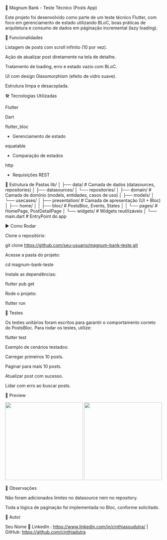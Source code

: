 📱 Magnum Bank - Teste Técnico (Posts App)

Este projeto foi desenvolvido como parte de um teste técnico Flutter, com foco em gerenciamento de estado utilizando BLoC, boas práticas de arquitetura e consumo de dados em páginação incremental (lazy loading).

🚀 Funcionalidades

Listagem de posts com scroll infinito (10 por vez).

Ação de atualizar post diretamente na tela de detalhe.

Tratamento de loading, erro e estado vazio com BLoC.

UI com design Glassmorphism (efeito de vidro suave).

Estrutura limpa e desacoplada.

🛠️ Tecnologias Utilizadas

Flutter

Dart

flutter_bloc
 - Gerenciamento de estado

equatable
 - Comparação de estados

http
 - Requisições REST

📂 Estrutura de Pastas
lib/
│
├── data/                # Camada de dados (datasources, repositories)
│   ├── datasources/
│   └── repositories/
│
├── domain/              # Camada de domínio (models, entidades, casos de uso)
│   ├── models/
│   └── usecases/
│
├── presentation/        # Camada de apresentação (UI + Bloc)
│   ├── home/
│   │   ├── bloc/        # PostsBloc, Events, States
│   │   └── pages/       # HomePage, PostDetailPage
│   └── widgets/         # Widgets reutilizáveis
│
└── main.dart            # EntryPoint do app

▶️ Como Rodar

Clone o repositório:

git clone https://github.com/seu-usuario/magnum-bank-teste.git


Acesse a pasta do projeto:

cd magnum-bank-teste


Instale as dependências:

flutter pub get


Rode o projeto:

flutter run

🧪 Testes

Os testes unitários foram escritos para garantir o comportamento correto do PostsBloc.
Para rodar os testes, utilize:

flutter test


Exemplo de cenários testados:

Carregar primeiros 10 posts.

Paginar para mais 10 posts.

Atualizar post com sucesso.

Lidar com erro ao buscar posts.

📸 Preview
<p align="center"> <img src="screenshot1.png" width="250"/> <img src="screenshot2.png" width="250"/> </p>
📌 Observações

Não foram adicionados limites no datasource nem no repository.

Toda a lógica de paginação foi implementada no Bloc, conforme solicitado.

👤 Autor

Seu Nome
🔗 LinkedIn : https://www.linkedin.com/in/cinthiasoudutra/
 | GitHub: https://github.com/cinthiadutra